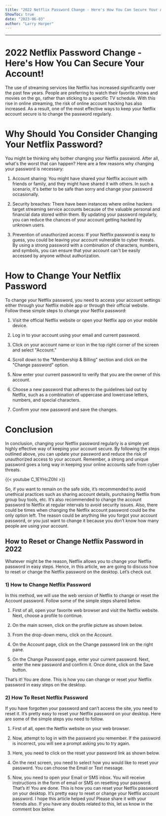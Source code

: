 ```yaml
---
title: "2022 Netflix Password Change - Here's How You Can Secure Your Account!"
ShowToc: true 
date: "2023-06-03"
author: "Larry Harper"
---
```

*****
# 2022 Netflix Password Change - Here's How You Can Secure Your Account!

The use of streaming services like Netflix has increased significantly over the past few years. People are preferring to watch their favorite shows and movies on the go, rather than sticking to a specific TV schedule. With this rise in online streaming, the risk of online account hacking has also increased. As a result, one of the most effective ways to keep your Netflix account secure is to change the password regularly. 

# Why Should You Consider Changing Your Netflix Password?

You might be thinking why bother changing your Netflix password. After all, what's the worst that can happen? Here are a few reasons why changing your password is necessary:

1. Account sharing: You might have shared your Netflix account with friends or family, and they might have shared it with others. In such a scenario, it's better to be safe than sorry and change your password occasionally. 

2. Security breaches: There have been instances where online hackers target streaming service accounts because of the valuable personal and financial data stored within them. By updating your password regularly, you can reduce the chances of your account getting hacked by unknown users.

3. Prevention of unauthorized access: If your Netflix password is easy to guess, you could be leaving your account vulnerable to cyber threats. By using a strong password with a combination of characters, numbers, and symbols, you can ensure that your account can't be easily accessed by anyone without authorization.

# How to Change Your Netflix Password

To change your Netflix password, you need to access your account settings either through your Netflix mobile app or through their official website. Follow these simple steps to change your Netflix password:

1. Visit the official Netflix website or open your Netflix app on your mobile device.

2. Log in to your account using your email and current password.

3. Click on your account name or icon in the top right corner of the screen and select "Account."

4. Scroll down to the "Membership & Billing" section and click on the "Change password" option.

5. Now enter your current password to verify that you are the owner of this account.

6. Choose a new password that adheres to the guidelines laid out by Netflix, such as a combination of uppercase and lowercase letters, numbers, and special characters.

7. Confirm your new password and save the changes.

# Conclusion

In conclusion, changing your Netflix password regularly is a simple yet highly effective way of keeping your account secure. By following the steps outlined above, you can update your password and reduce the risk of unauthorized access to your account. Remember, a strong and unique password goes a long way in keeping your online accounts safe from cyber threats.

{{< youtube C_1EYHcZ0hI >}} 



So, if you want to remain on the safe side, it’s recommended to avoid unethical practices such as sharing account details, purchasing Netflix from group buy tools, etc. It’s also recommended to change the account password to Netflix at regular intervals to avoid security issues.
Also, there could be times when changing the Netflix account password could be the only option left. The reason could be anything like you forgot your account password, or you just want to change it because you don’t know how many people are using your account.

 
## How to Reset or Change Netflix Password in 2022


Whatever might be the reason, Netflix allows you to change your Netflix password in easy steps. Hence, in this article, we are going to discuss how to reset or change the Netflix password on the desktop. Let’s check out.

 
### 1) How to Change Netflix Password


In this method, we will use the web version of Netflix to change or reset the Account password. Follow some of the simple steps shared below.
1. First of all, open your favorite web browser and visit the Netflix website. Next, choose a profile to continue.

2. On the main screen, click on the profile picture as shown below.

3. From the drop-down menu, click on the Account.

4. On the Account page, click on the Change password link on the right pane.

5. On the Change Password page, enter your current password. Next, enter the new password and confirm it. Once done, click on the Save button.

That’s it! You are done. This is how you can change or reset your Netflix password in easy steps on the desktop.

 
### 2) How To Reset Netflix Password


If you have forgotten your password and can’t access the site, you need to reset it. It’s pretty easy to reset your Netflix password on your desktop. Here are some of the simple steps you need to follow.
1. First of all, open the Netflix website on your web browser.
2. Now, attempt to log in with the password you remember. If the password is incorrect, you will see a prompt asking you to try again.
3. Here, you need to click on the reset your password link as shown below.

4. On the next screen, you need to select how you would like to reset your password. You can choose the Email or Text message.

5. Now, you need to open your Email or SMS inbox. You will receive instructions in the form of email or SMS on resetting your password.
That’s it! You are done. This is how you can reset your Netflix password on your desktop.
It’s pretty easy to reset or change your Netflix account password. I hope this article helped you! Please share it with your friends also. If you have any doubts related to this, let us know in the comment box below.





